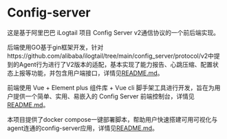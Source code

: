 # Config-server

这是基于阿里巴巴 iLogtail 项目 Config Server v2通信协议的一个前后端实现。

后端使用GO基于gin框架开发，针对https://github.com/alibaba/ilogtail/tree/main/config_server/protocol/v2中提到的Agent行为进行了V2版本的适配，基本实现了能力报告、心跳压缩、配置状态上报等功能，并包含用户端接口，详情见[README.md](backend/README.md)。

前端使用 Vue + Element plus 组件库 + Vue cli 脚手架工具进行开发，旨在为用户提供一个简单、实用、易嵌入的 Config Server 前端控制台，详情见[README.md](frontend/README.md)。

本项目提供了docker compose一键部署脚本，帮助用户快速搭建可用可视化与agent连通的config-server应用，详情见[README.md](deployment/README.md)。



